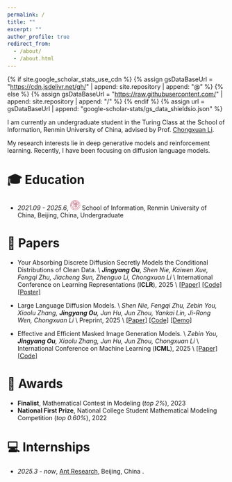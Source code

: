 ```yaml
---
permalink: /
title: ""
excerpt: ""
author_profile: true
redirect_from: 
  - /about/
  - /about.html
---
```


{% if site.google_scholar_stats_use_cdn %}
{% assign gsDataBaseUrl = "https://cdn.jsdelivr.net/gh/" | append: site.repository | append: "@" %}
{% else %}
{% assign gsDataBaseUrl = "https://raw.githubusercontent.com/" | append: site.repository | append: "/" %}
{% endif %}
{% assign url = gsDataBaseUrl | append: "google-scholar-stats/gs_data_shieldsio.json" %}

<span class='anchor' id='about-me'></span>


I am currently an undergraduate student in the Turing Class at the School of Information, Renmin University of China, advised by Prof. [Chongxuan Li](https://zhenxuan00.github.io/). 

My research interests lie in deep generative models and reinforcement learning. Recently, I have been focusing on diffusion language models.


  


<span class='anchor' id='-xl'></span>

# 🎓 Education
- *2021.09 - 2025.6*, <a href="https://www.ruc.edu.cn//"><img class="png" src="/images/RUC.png" width="23pt"></a>  School of Information, Renmin University of China, Beijing, China, Undergraduate

 
<span class='anchor' id='-lwzl'></span>

# 📝 Papers

<div class='paper-box-text' markdown="1">

-	Your Absorbing Discrete Diffusion Secretly Models the Conditional Distributions of Clean Data. \\
***Jingyang Ou***, *Shen Nie, Kaiwen Xue, Fengqi Zhu, Jiacheng Sun, Zhenguo Li, Chongxuan Li* \\
International Conference on Learning Representations (**ICLR**), 2025 \\
[[Paper]](https://arxiv.org/abs/2406.03736) [[Code]](https://github.com/ML-GSAI/RADD) [[Poster]](https://iclr.cc/media/PosterPDFs/ICLR%202025/28131.png?t=1744086454.3173294)
</div>


<div class='paper-box-text' markdown="1">

-	Large Language Diffusion Models.  \\
*Shen Nie, Fengqi Zhu, Zebin You, Xiaolu Zhang, **Jingyang Ou**, Jun Hu, Jun Zhou, Yankai Lin, Ji-Rong Wen, Chongxuan Li* \\
Preprint, 2025 \\
[[Paper]](https://arxiv.org/abs/2502.09992) [[Code]](https://github.com/ML-GSAI/LLaDA) [[Demo]](https://ml-gsai.github.io/LLaDA-demo/)

</div>


<div class='paper-box-text' markdown="1">

-	Effective and Efficient Masked Image Generation Models.  \\
*Zebin You, **Jingyang Ou**, Xiaolu Zhang, Jun Hu, Jun Zhou, Chongxuan Li* \\
International Conference on Machine Learning (**ICML**), 2025 \\
[[Paper]](https://arxiv.org/abs/2503.07197) [[Code]](https://github.com/ML-GSAI/eMIGM) 

</div>

<span class='anchor' id='-ryjx'></span>

# 🏅 Awards
- **Finalist**, Mathematical Contest in Modeling (*top 2%*), 2023
- **National First Prize**, National College Student Mathematical Modeling Competition (*top 0.60%*), 2022



<span class='anchor' id='-gzsx'></span>

# 💻 Internships
- *2025.3 - now*, [Ant Research](https://www.antresearch.com/), Beijing, China .

